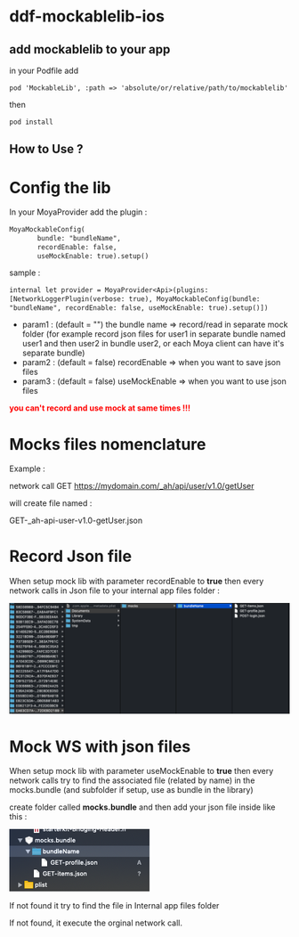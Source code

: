 # ddf-mockablelib-ios

## add mockablelib to your app

in your Podfile add
```
pod 'MockableLib', :path => 'absolute/or/relative/path/to/mockablelib'
```

then 
```
pod install
```

## How to Use ?

Config the lib
==============
In your MoyaProvider add the plugin :
```
MoyaMockableConfig(
       bundle: "bundleName", 
       recordEnable: false, 
       useMockEnable: true).setup()
```

sample : 
```
internal let provider = MoyaProvider<Api>(plugins: [NetworkLoggerPlugin(verbose: true), MoyaMockableConfig(bundle: "bundleName", recordEnable: false, useMockEnable: true).setup()])
```

- param1 : (default = "") the bundle name => record/read in separate mock folder (for example record json files for user1 in separate bundle named user1 and then user2 in bundle user2, or each Moya client can have it's separate bundle)
- param2 : (default = false) recordEnable => when you want to save json files
- param3 : (default = false) useMockEnable => when you want to use json files

<span style="color:red">**you can't record and use mock at same times !!!**</span>


Mocks files nomenclature
========================

Example :

network call GET https://mydomain.com/_ah/api/user/v1.0/getUser
 
will create file named :

GET-_ah-api-user-v1.0-getUser.json

Record Json file
==================

When setup mock lib with parameter recordEnable to **true** then every network calls in Json file to your internal app files folder : 

![internal_app_files_folder](.repo/internal_app_files_folder.png)


Mock WS with json files
=======================

When setup mock lib with parameter useMockEnable to **true** then every network calls try to find the associated file (related by name) in the mocks.bundle (and subfolder if setup, use as bundle in the library)

create folder called **mocks.bundle** and then add your json file inside like this : 

![mocks_bundle](.repo/mocks_bundle.png)

If not found it try to find the file in Internal app files folder

If not found, it execute the orginal network call.